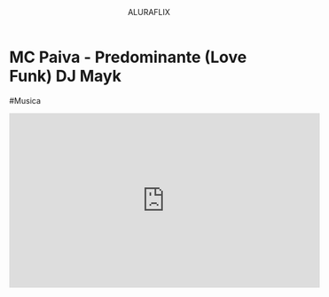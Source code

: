 <header>
<link rel="stylesheet" href="styles.css"/>

</header>


<body>

<header>ALURAFLIX</header>




<H1>MC Paiva - Predominante (Love Funk) DJ Mayk</H1> 

<P>#Musica</P>
<iframe width="560" height="315" src="https://www.youtube.com/embed/HSzlppCcwuk?si=p8XS_03RgaQ84gwQ" title="YouTube video player" frameborder="0" allow="accelerometer; autoplay; clipboard-write; encrypted-media; gyroscope; picture-in-picture; web-share" referrerpolicy="strict-origin-when-cross-origin" allowfullscreen>


</body>








body{
    color:red;
    blckground: black;
}
